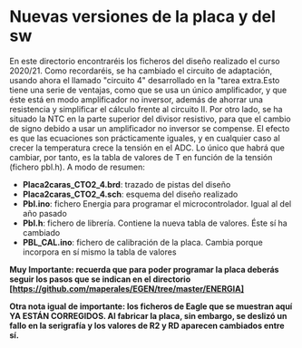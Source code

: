 
Nuevas versiones de la placa y del sw
=====================================
En este directorio encontraréis los ficheros del diseño realizado el curso 2020/21. 
Como recordaréis, se ha cambiado el circuito de adaptación, usando ahora el llamado "circuito 4" desarrollado en la "tarea extra.Esto tiene una serie de
ventajas, como que se usa un único amplificador, y que éste está en modo amplificador no inversor, además de ahorrar una resistencia y simplificar el cálculo frente al circuito II. 
Por otro lado, se ha situado la NTC en la parte superior del divisor resistivo, para que el cambio de signo debido a usar un amplificador no inversor se compense. El efecto es que las ecuaciones son prácticamente iguales, y en cualquier caso al crecer la temperatura crece la tensión en el ADC. Lo único que habrá que cambiar, por tanto, es la tabla de valores de T en función de la tensión (fichero pbl.h). A modo de resumen:
  - **Placa2caras_CTO2_4.brd**: trazado de pistas del diseño
  - **Placa2caras_CTO2_4.sch**: esquema del diseño realizado
  - **Pbl.ino**: fichero Energia para programar el microcontrolador. Igual al del año pasado
  - **Pbl.h**: fichero de librería. Contiene la nueva tabla de valores. Éste sí ha cambiado
  - **PBL_CAL.ino**: fichero de calibración de la placa. Cambia porque incorpora en sí mismo la tabla de valores 

**Muy Importante: recuerda que para poder programar la placa deberás seguir los pasos que se indican en el directorio [https://github.com/maperales/EGEN/tree/master/ENERGIA]**


**Otra nota igual de importante: los ficheros de Eagle que se muestran aquí YA ESTÁN CORREGIDOS. Al fabricar la placa, sin embargo, se deslizó un fallo en la serigrafía y los valores de R2 y RD aparecen cambiados entre sí.** 

